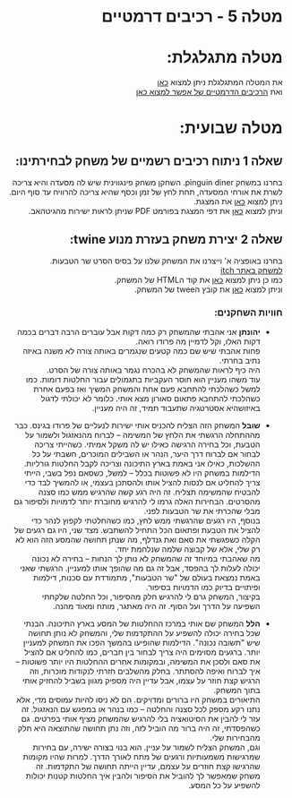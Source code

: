 <div dir='rtl' lang='he'>

# מטלה 5 - רכיבים דרמטיים
# מטלה מתגלגלת:
את המטלה המתגלגלת ניתן למצוא [כאן](https://github.com/gameDevCourse24/The-Scientist)  
ואת [הרכיבים הדרמטיים של אפשר למצוא כאן](https://github.com/gameDevCourse24/The-Scientist/blob/main/dramatic-elements.md)  
  
    
# מטלה שבועית:
## שאלה 1 ניתוח רכיבים רשמיים של משחק לבחירתינו:
בחרנו במשחק pinguin diner.
השחקן משחק פינגווינית שיש לה מסעדה והיא צריכה לשרת את אורחי המסעדה, תחת לחץ של זמן וכסף שהיא צריכה להרוויח עד סוף היום.  
ניתן למצוא [כאן](https://github.com/gameDevCourse24/Matala5DramaticElement/blob/main/pinguin%20diner.pptx) את המצגת.    
וניתן למצוא [כאן](https://github.com/gameDevCourse24/Matala5DramaticElement/blob/main/pinguin%20diner%20slides.pdf) את דפי המצגת בפורמט PDF שניתן לראות ישירות מהגיטהאב.   

## שאלה 2 יצירת משחק בעזרת מנוע twine:
בחרנו באופציה א' וייצרנו את המשחק שלנו על בסיס הסרט שר הטבעות.  
[למשחק באתר itch](https://gamedevrel2024shovhalyon.itch.io/lord-of-the-ring-text-game)  
כמו כן ניתן למצוא [כאן](https://github.com/gameDevCourse24/Matala5DramaticElement/blob/main/TheLordOfTheRing.htmlv) את קוד הHTML של המשחק.  
וניתן למצוא [כאן](https://github.com/gameDevCourse24/Matala5DramaticElement/blob/main/LordOfTheRing.tweehttps://github.com/gameDevCourse24/Matala5DramaticElement/blob/main/LordOfTheRing.twee) את קובץ הtwee של המשחק.

### חוויות השחקנים:
- **יהונתן**
אני אהבתי שהמשחק רק כמה דקות אבל עוברים הרבה דברים בכמה דקות האלו, וקל לדמיין מה פרודו רואה.  
פחות אהבתי שיש שם כמה קטעים שנגמרים באותה צורה לא משנה באיזה נתיב בחרתי.  
היה כיף לראות שהמשחק לא בהכרח נגמר באותה צורה של הסרט.  
עוד משהו מעניין הוא חוסר העקביות בתגמולים עבור החלטות דומות. כמו למשל כשהלכתי להתחבא פעם אחת והמשחק המשיך ואז בפעם אחרת כשהלכתי להתחבא פתאום סאורון מצא אותי. כלומר לא יכולתי לדגול באיזושהיא אסטרטגיה שתעבוד תמיד, זה היה מעניין.

- **שובל**
המשחק הזה הצליח להכניס אותי ישירות לנעליים של פרודו בגינס. כבר מההתחלה הרגשתי את הלחץ של המשימה – לברוח מהנאזגול ולשמור על הטבעת, וכל בחירה הרגישה כאילו יש לה משקל אמיתי. כשהייתי צריכה לבחור אם לברוח דרך היער, הנהר או השבילים המוכרים, חשבתי על כל ההשלכות, כאילו אני באמת בארץ התיכונה וצריכה לקבל החלטות גורליות.  
הדילמות במשחק היו לא פשוטות בכלל – למשל, כשסאם נפל בשבי, הייתי צריך להחליט אם לנסות להציל אותו ולהסתכן בעצמי, או להמשיך לבד כדי להבטיח שהמשימה תצליח. זה היה רגע קשה שהרגיש ממש כמו סצנה מהסרטים. הבחירות האלה גרמו לי להרגיש מחוברת יותר לדמויות ולסיפור גם מבלי שהכרתי את שר הטבעות לפני.  
בנוסף, היו רגעים שהרגשתי ממש לחץ, כמו כשהחלטתי לקפוץ לנהר כדי להציל את הטבעת ופתאום הכל התחיל להשתבש. מצד שני, היו גם רגעים של הקלה כשפגשתי את סאם ואת גנדלף, מה שנתן תחושה שהמסע הזה הוא לא רק שלי, אלא של קבוצה שלמה שנלחמת יחד.  
מה שאהבתי במיוחד זה שהמשחק לא נותן לך הנחות – בחירה לא נכונה יכולה לעלות לך בהפסד, אבל זה גם מה שהופך אותו למעניין. הרגשתי שאני באמת נמצאת בעולם של "שר הטבעות", מתמודדת עם סכנות, דילמות ופיתויים בדיוק כמו הדמויות בסיפור.  
בקיצור, המשחק גרם לי להרגיש חלק מהסיפור, וכל החלטה שלקחתי השפיעה על הדרך ועל הסוף. זה היה מאתגר, מותח ומאוד מהנה.

- **הלל**
המשחק שם אותי במרכז ההחלטות של המסע בארץ התיכונה. הבנתי שכל בחירה יכולה להשפיע על ההתקדמות שלי, והמשחק לא נותן תחושה שיש "תשובה נכונה". הדילמות שהופיעו בהמשך הפכו את המשחק למעניין יותר. ברגעים מסוימים היה צריך לבחור בין חברים, כמו להחליט אם להציל את סאם ולסכן את המשימה, ובמקומות אחרים ההחלטות היו יותר פשוטות – איך לברוח ואיפה להסתתר. בחלק מהשלבים חזרתי לנקודות מוכרות, וזה הרגיש קצת חוזר על עצמו, אבל עדיין היה מספיק מגוון בשביל להחזיק אותי בתוך המשחק.  
התיאורים במשחק היו ברורים ומדויקים. הם לא ניסו להיות עמוסים מדי, אלא נתנו רקע מספק לכל סצנה והחלטה – כמו בנהר או במפגש עם הנאזגול. זה עזר לי להבין את הסיטואציה בלי להרגיש שהמשחק מציף אותי בפרטים. גם כשהפסדתי, זה היה ברור מה הוביל לזה, וזה נתן תחושה שהתוצאה היא חלק מהבחירות שלי.  
וגם, המשחק הצליח לשמור על עניין. הוא בנוי בצורה ישירה, עם בחירות שמרגישות משמעותיות ורגעים של מתח לאורך הדרך. למרות שהיו מקומות שהרגישו קצת חוזרים על עצמם, עדיין הייתה תחושה של התקדמות. זה משחק שמאפשר לך להוביל את הסיפור ולהבין איך החלטות קטנות יכולות להשפיע על כל המסע.  



</div>
